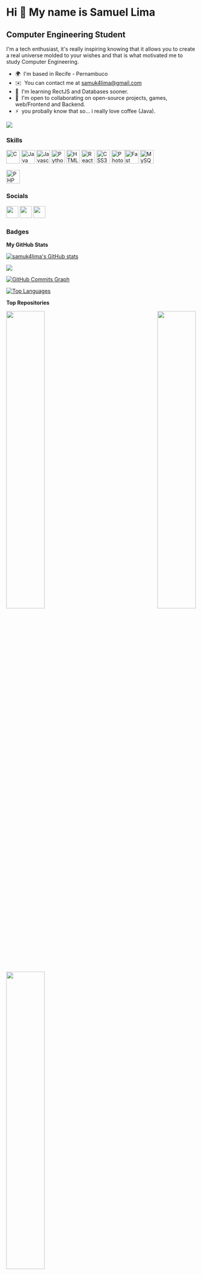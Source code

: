 Hi 👋 My name is Samuel Lima
============================

Computer Engineering Student
----------------------------

I'm a tech enthusiast, it's really inspiring knowing that it allows you to create a real universe molded to your wishes and that is what motivated me to study Computer Engineering.

* 🌍  I'm based in Recife - Pernambuco
* ✉️  You can contact me at [samuk4lima@gmail.com](mailto:samuk4lima@gmail.com)
* 🧠  I'm learning RectJS and Databases sooner.
* 🤝  I'm open to collaborating on open-source projects, games, web/Frontend and Backend.
* ⚡  you probally know that so... i really love coffee (Java).

<a href="https://www.github.com/samuk4lima" target="_blank" rel="noreferrer"><img
src="https://img.shields.io/github/followers/samuk4lima?logo=github&style=for-the-badge&color=ef4444&labelColor=0f172a" /></a>

### Skills

<p align="left">
<a href="https://docs.microsoft.com/en-us/cpp/?view=msvc-170" target="_blank" rel="noreferrer"><img src="https://raw.githubusercontent.com/danielcranney/readme-generator/main/public/icons/skills/c-colored.svg" width="36" height="36" alt="C" /></a>
<a href="https://www.oracle.com/java/" target="_blank" rel="noreferrer"><img src="https://raw.githubusercontent.com/danielcranney/readme-generator/main/public/icons/skills/java-colored.svg" width="36" height="36" alt="Java" /></a>
<a href="https://developer.mozilla.org/en-US/docs/Web/JavaScript" target="_blank" rel="noreferrer"><img src="https://raw.githubusercontent.com/danielcranney/readme-generator/main/public/icons/skills/javascript-colored.svg" width="36" height="36" alt="Javascript" /></a>
<a href="https://www.python.org/" target="_blank" rel="noreferrer"><img src="https://raw.githubusercontent.com/danielcranney/readme-generator/main/public/icons/skills/python-colored.svg" width="36" height="36" alt="Python" /></a>
<a href="https://developer.mozilla.org/en-US/docs/Glossary/HTML5" target="_blank" rel="noreferrer"><img src="https://raw.githubusercontent.com/danielcranney/readme-generator/main/public/icons/skills/html5-colored.svg" width="36" height="36" alt="HTML5" /></a>
<a href="https://reactjs.org/" target="_blank" rel="noreferrer"><img src="https://raw.githubusercontent.com/danielcranney/readme-generator/main/public/icons/skills/react-colored.svg" width="36" height="36" alt="React" /></a>
<a href="https://www.w3.org/TR/CSS/#css" target="_blank" rel="noreferrer"><img src="https://raw.githubusercontent.com/danielcranney/readme-generator/main/public/icons/skills/css3-colored.svg" width="36" height="36" alt="CSS3" /></a>
<a href="https://www.adobe.com/uk/products/photoshop.html" target="_blank" rel="noreferrer"><img src="https://raw.githubusercontent.com/danielcranney/readme-generator/main/public/icons/skills/photoshop-colored.svg" width="36" height="36" alt="Photoshop" /></a><a href="https://fastapi.tiangolo.com/" target="_blank" rel="noreferrer"><img src="https://raw.githubusercontent.com/danielcranney/readme-generator/main/public/icons/skills/fastapi-colored.svg" width="36" height="36" alt="Fast API" /></a>
<a href="https://www.mysql.com/" target="_blank" rel="noreferrer"><img src="https://raw.githubusercontent.com/danielcranney/readme-generator/main/public/icons/skills/mysql-colored.svg" width="36" height="36" alt="MySQL" /></a>
</p>
<p align="left">
<a href="https://www.php.net/" target="_blank" rel="noreferrer"><img src="https://raw.githubusercontent.com/danielcranney/readme-generator/main/public/icons/skills/php-colored.svg" width="36" height="36" alt="PHP" /></a>
</p>


### Socials

<p align="left"> <a href="https://www.github.com/samuk4lima" target="_blank" rel="noreferrer"><img src="https://raw.githubusercontent.com/danielcranney/readme-generator/main/public/icons/socials/github.svg" width="32" height="32" /></a> <a href="http://www.instagram.com/samuk4l" target="_blank" rel="noreferrer"><img src="https://raw.githubusercontent.com/danielcranney/readme-generator/main/public/icons/socials/instagram.svg" width="32" height="32" /></a> <a href="https://www.linkedin.com/in/samuelmaranhao" target="_blank" rel="noreferrer"><img src="https://raw.githubusercontent.com/danielcranney/readme-generator/main/public/icons/socials/linkedin.svg" width="32" height="32" /></a></p>

### Badges

<b>My GitHub Stats</b>

<a href="http://www.github.com/samuk4lima"><img src="https://github-readme-stats.vercel.app/api?username=samuk4lima&show_icons=true&hide=&count_private=true&title_color=ef4444&text_color=ffffff&icon_color=ef4444&bg_color=0f172a&hide_border=true&show_icons=true" alt="samuk4lima's GitHub stats" /></a>

<a href="http://www.github.com/samuk4lima"><img src="https://github-readme-streak-stats.herokuapp.com/?user=samuk4lima&stroke=ffffff&background=0f172a&ring=ef4444&fire=ef4444&currStreakNum=ffffff&currStreakLabel=ef4444&sideNums=ffffff&sideLabels=ffffff&dates=ffffff&hide_border=true" /></a>

<a href="http://www.github.com/samuk4lima"><img src="https://activity-graph.herokuapp.com/graph?username=samuk4lima&bg_color=0f172a&color=ffffff&line=ef4444&point=ffffff&area_color=0f172a&area=true&hide_border=true&custom_title=GitHub%20Commits%20Graph" alt="GitHub Commits Graph" /></a>

<a href="https://github.com/samuk4lima" align="left"><img src="https://github-readme-stats.vercel.app/api/top-langs/?username=samuk4lima&langs_count=10&title_color=ef4444&text_color=ffffff&icon_color=ef4444&bg_color=0f172a&hide_border=true&locale=en&custom_title=Top%20%Languages" alt="Top Languages" /></a>

<b>Top Repositories</b>

<div width="100%" align="center"><a href="https://github.com/samuk4lima/instagramReact" align="left"><img align="left" width="45%" src="https://github-readme-stats.vercel.app/api/pin/?username=samuk4lima&repo=instagramReact&title_color=ef4444&text_color=ffffff&icon_color=ef4444&bg_color=0f172a&hide_border=true&locale=en" /></a><a href="https://github.com/samuk4lima/PocketMonsterDexJS" align="right"><img align="right" width="45%" src="https://github-readme-stats.vercel.app/api/pin/?username=samuk4lima&repo=PocketMonsterDexJS&title_color=ef4444&text_color=ffffff&icon_color=ef4444&bg_color=0f172a&hide_border=true&locale=en" /></a></div><br /><br /><br /><br /><br /><br /><br />

<br /><br /><br /><br /><br />

<div width="100%" align="center"><a href="https://github.com/samuk4lima/ChessGame-Graphics-Java" align="left"><img align="left" width="45%" src="https://github-readme-stats.vercel.app/api/pin/?username=samuk4lima&repo=ChessGame-Graphics-Java&title_color=ef4444&text_color=ffffff&icon_color=ef4444&bg_color=0f172a&hide_border=true&locale=en" /></a></div>
